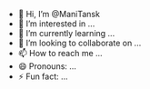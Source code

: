- 👋 Hi, I’m @ManiTansk
- 👀 I’m interested in ...
- 🌱 I’m currently learning ...
- 💞️ I’m looking to collaborate on ...
- 📫 How to reach me ...
- 😄 Pronouns: ...
- ⚡ Fun fact: ...

<!---
ManiTansk/ManiTansk is a ✨ special ✨ repository because its `README.md` (this file) appears on your GitHub profile.
You can click the Preview link to take a look at your changes.
--->
